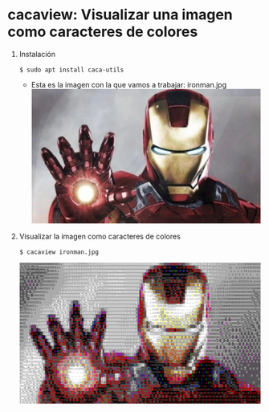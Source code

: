 # cacaview: Visualizar una imagen como caracteres de colores
1. Instalación
   ```
   $ sudo apt install caca-utils
   ```
   * Esta es la imagen con la que vamos a trabajar: ironman.jpg  
     ![](./img/1.png "Yo soy Ironman")

2. Visualizar la imagen como caracteres de colores
   ```
   $ cacaview ironman.jpg
   ```
   ![](./img/2.png "Yo soy Ironman sin HD")
   
